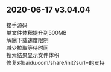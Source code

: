 ## 2020-06-17 v3.04.04
接手源码<br/>
单文件体积提升到500MB<br/>
解除下载速度限制<br/>
减少拉取等待时间<br/>
搜索结果显示文件体积<br/>
修复对baidu.com/share/init?surl=的支持<br/>
